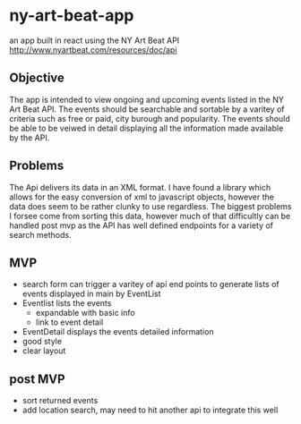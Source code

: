# ny-art-beat-app
an app built in react using the NY Art Beat API
http://www.nyartbeat.com/resources/doc/api

## Objective
The app is intended to view ongoing and upcoming events listed in the NY Art Beat API. The events should be searchable and sortable by a varitey of criteria such as free or paid, city burough and popularity. The events should be able to be veiwed in detail displaying all the information made available by the API.

## Problems

The Api delivers its data in an XML format. I have found a library which allows for the easy conversion of xml to javascript objects, however the data does seem to be rather clunky to use regardless. The biggest problems I forsee come from sorting this data, however much of that difficultly can be handled post mvp as the API has well defined endpoints for a variety of search methods.

## MVP
- search form can trigger a varitey of api end points to generate lists of events displayed in main by EventList
- Eventlist lists the events
    * expandable with basic info
    * link to event detail
- EventDetail displays the events detailed information
- good style
- clear layout

## post MVP
- sort returned events
- add location search, may need to hit another api to integrate this well
